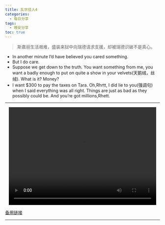 ```yaml
---
title: 乱世佳人4
categories:
  - 每日分享
tags:
  - 晚安分享
toc: true 
---
```


> 斯嘉丽生活艰难，盛装来狱中向瑞德请求支援，却被瑞德识破不是真心。

* In another minute I’d have believed you cared something.
* But I do care.
* Suppose we get down to the truth. You want something from me, you want a badly enough to put on quite a show in your velvets(天鹅绒，丝绒). What is it? Money? 
* I want $300 to pay the taxes on Tara. Oh,Rhrtt, I did lie to you(强调句) when I said everything was all right. Things are just as bad as they possibly could be. And you’re got millions,Rhett.


---

<p style="text-align:center">
   <video width="480" height="320" controls>
       <source src="/video/12.mp4">
   </video>
</p>
 <p><a href="/video/12.mp4">备用链接</a></p>
 
---





